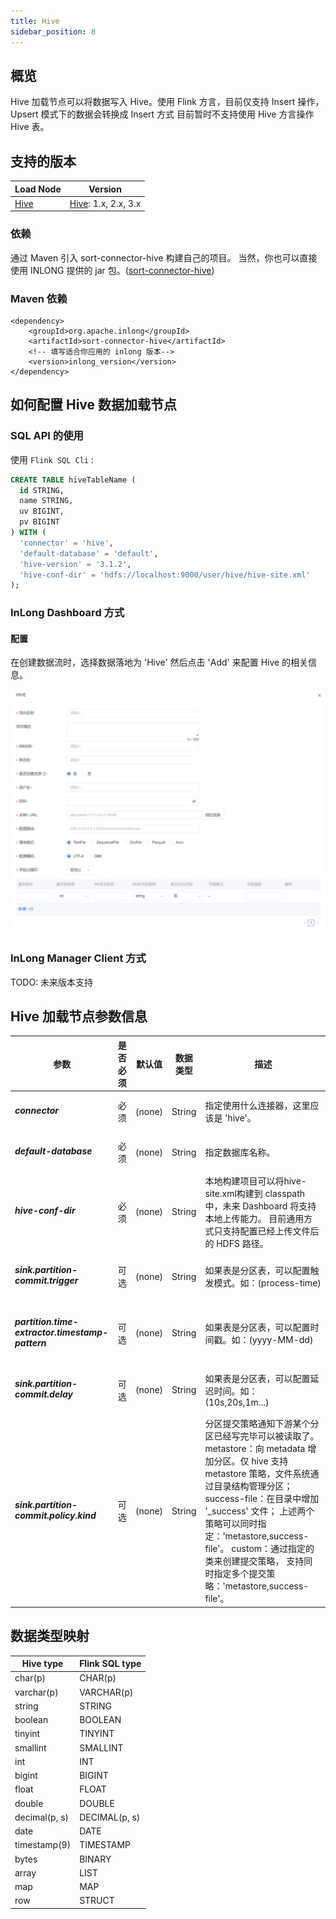 ```yaml
---
title: Hive
sidebar_position: 8
---
```


## 概览
Hive 加载节点可以将数据写入 Hive。使用 Flink 方言，目前仅支持 Insert 操作，Upsert 模式下的数据会转换成 Insert 方式
目前暂时不支持使用 Hive 方言操作 Hive 表。

## 支持的版本

| Load Node                           | Version                                            | 
|-------------------------------------|----------------------------------------------------|
| [Hive](./hive.md) | [Hive](https://nightlies.apache.org/flink/flink-docs-master/docs/connectors/table/hive/overview/#supported-hive-versions): 1.x, 2.x, 3.x |

### 依赖

通过 Maven 引入 sort-connector-hive 构建自己的项目。
当然，你也可以直接使用 INLONG 提供的 jar 包。([sort-connector-hive](https://inlong.apache.org/download/main/))

### Maven 依赖

```
<dependency>
    <groupId>org.apache.inlong</groupId>
    <artifactId>sort-connector-hive</artifactId>
    <!-- 填写适合你应用的 inlong 版本-->
    <version>inlong_version</version>
</dependency>
```
## 如何配置 Hive 数据加载节点

### SQL API 的使用

使用 `Flink SQL Cli` :

```sql
CREATE TABLE hiveTableName (
  id STRING,
  name STRING,
  uv BIGINT,
  pv BIGINT
) WITH (
  'connector' = 'hive',
  'default-database' = 'default',
  'hive-version' = '3.1.2',
  'hive-conf-dir' = 'hdfs://localhost:9000/user/hive/hive-site.xml'
);
```
### InLong Dashboard 方式

#### 配置
在创建数据流时，选择数据落地为 'Hive' 然后点击 'Add' 来配置 Hive 的相关信息。

![Hive Configuration](img/hive.png)

### InLong Manager Client 方式

TODO: 未来版本支持

## Hive 加载节点参数信息
<table class="table table-bordered">
    <thead>
      <tr>
              <th class="text-left" style={{width: '10%'}}>参数</th>
              <th class="text-left" style={{width: '8%'}}>是否必须</th>
              <th class="text-left" style={{width: '7%'}}>默认值</th>
              <th class="text-left" style={{width: '10%'}}>数据类型</th>
              <th class="text-left" style={{width: '65%'}}>描述</th>
      </tr>
    </thead>
    <tbody>
    <tr>
        <td><h5>connector</h5></td>
        <td>必须</td>
        <td style={{wordWrap: 'break-word'}}>(none)</td>
        <td>String</td>
        <td>指定使用什么连接器，这里应该是  'hive'。</td>
    </tr>
    <tr>
      <td><h5>default-database</h5></td>
      <td>必须</td>
      <td style={{wordWrap: 'break-word'}}>(none)</td>
      <td>String</td>
      <td>指定数据库名称。</td>
    </tr>
    <tr>
      <td><h5>hive-conf-dir</h5></td>
      <td>必须</td>
      <td style={{wordWrap: 'break-word'}}>(none)</td>
      <td>String</td>
      <td>本地构建项目可以将hive-site.xml构建到 classpath 中，未来 Dashboard 将支持本地上传能力。
      目前通用方式只支持配置已经上传文件后的 HDFS 路径。</td>
    </tr>
    <tr>
      <td><h5>sink.partition-commit.trigger</h5></td>
      <td>可选</td>
      <td style={{wordWrap: 'break-word'}}>(none)</td>
      <td>String</td>
      <td>如果表是分区表，可以配置触发模式。如：(process-time)</td>
    </tr>
    <tr>
      <td><h5>partition.time-extractor.timestamp-pattern</h5></td>
      <td>可选</td>
      <td style={{wordWrap: 'break-word'}}>(none)</td>
      <td>String</td>
      <td>如果表是分区表，可以配置时间戳。如：(yyyy-MM-dd)</td>
    </tr>
    <tr>
      <td><h5>sink.partition-commit.delay</h5></td>
      <td>可选</td>
      <td style={{wordWrap: 'break-word'}}>(none)</td>
      <td>String</td>
      <td>如果表是分区表，可以配置延迟时间。如：(10s,20s,1m...)</td>
    </tr>
    <tr>
      <td><h5>sink.partition-commit.policy.kind</h5></td>
      <td>可选</td>
      <td style={{wordWrap: 'break-word'}}>(none)</td>
      <td>String</td>
      <td>分区提交策略通知下游某个分区已经写完毕可以被读取了。 
      metastore：向 metadata 增加分区。仅 hive 支持 metastore 策略，文件系统通过目录结构管理分区； 
      success-file：在目录中增加 '_success' 文件； 
      上述两个策略可以同时指定：'metastore,success-file'。 
      custom：通过指定的类来创建提交策略， 
      支持同时指定多个提交策略：'metastore,success-file'。</td>
    </tr>
    </tbody>
</table>

## 数据类型映射
<div class="wy-table-responsive">
<table class="colwidths-auto docutils">
    <thead>
      <tr>
        <th class="text-left">Hive type</th>
        <th class="text-left">Flink SQL type</th>
      </tr>
    </thead>
    <tbody>
    <tr>
      <td>char(p)</td>
      <td>CHAR(p)</td>
    </tr>
    <tr>
      <td>varchar(p)</td>
      <td>VARCHAR(p)</td>
    </tr>
    <tr>
      <td>string</td>
      <td>STRING</td>
    </tr>
    <tr>
      <td>boolean</td>
      <td>BOOLEAN</td>
    </tr>
    <tr>
      <td>tinyint</td>
      <td>TINYINT</td>
    </tr>     
    <tr>
      <td>smallint</td>
      <td>SMALLINT</td>
    </tr>    
   <tr>
      <td>int</td>
      <td>INT</td>
    </tr>
    <tr>
      <td>bigint</td>
      <td>BIGINT</td>
    </tr>
    <tr>
      <td>float</td>
      <td>FLOAT</td>
    </tr>
    <tr>
      <td>double</td>
      <td>DOUBLE</td>
    </tr>
    <tr>
      <td>decimal(p, s)</td>
      <td>DECIMAL(p, s)</td>
    </tr>
    <tr>
      <td>date</td>
      <td>DATE</td>
    </tr>
    <tr>
      <td>timestamp(9)</td>
      <td>TIMESTAMP</td>
    </tr>
    <tr>
      <td>bytes</td>
      <td>BINARY</td>
    </tr>   
    <tr>
      <td>array</td>
      <td>LIST</td>
    </tr>
    <tr>
      <td>map</td>
      <td>MAP</td>
    </tr>
    <tr>
      <td>row</td>
      <td>STRUCT</td>
    </tr>       
    </tbody>
</table>
</div>
